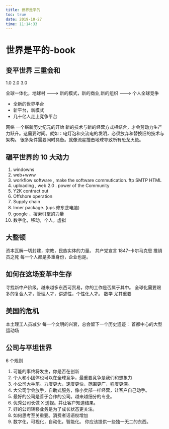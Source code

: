 ```yaml
---
title: 世界是平的
toc: true
date: 2019-10-27
time: 11:14:33
---
```


# 世界是平的-book

## 变平世界 三重会和
1.0 2.0 3.0 

全球一体化，地球村  ---> 新的模式，新的商业,新的组织 ---> 个人全球竞争
- 全新的世界平台
- 新平台，新模式
- 几十亿人走上竞争平台

网络 一个崭新历史纪元的开始
新的技术与新的经营方式相结合，才会劳动力生产力跃升。这需要时间。就如：电灯泡和交流电的发明，必须放弃和替换旧的技术与架构。
很多条件需要同时具备。就像流星撞击地球导致所有恐龙灭绝。

## 碾平世界的 10 大动力
1. windowns 
2. web+www
3. workflow software , make the software commutication.
  ftp SMTP HTML 
4. uploading , web 2.0 . power of the Community
5. Y2K contract out 
6. Offshore operation
7. Supply chain
8. Inner package. (ups 修东芝电脑)
9. google ，搜索引擎的力量
10. 数字化，移动，个人，虚拟

## 大整顿
资本瓦解一切封建，宗教，民族实体的力量。
共产党宣言 1847-卡尔马克思
推销员之死
每一个人都是多重身份，企业也是。

## 如何在这场变革中生存
寻找新中产阶级。越来越多东西可贸易，你的工作是否属于其中。
全球化需要跟多的复合人才，管理人才，讲述性，个性化人才。
数学 尤其重要

## 美国的危机
本土理工人员减少
每一个文明的兴衰，总会留下一个历史遗迹： 首都中心的大型运动场

## 公司与平坦世界
6 个规则
1. 可能的事终将发生，你是否在创新
2. 个人和小团体也可以在全球竞争，最重要竞争是我们和想象力
3. 小公司大手笔。力度更大，速度更快，范围更广，程度更深。
4. 大公司学会放手，自助式服务，像小卖部一样经营，让客户自己动手。
5. 最好的公司是善于合作的公司。越来越细分的专业。
6. 优秀公司长做 X 透视。并让客户知道结果。
7. 好的公司转移业务是为了成长状态更关注。
8. 如何思考至关重要。消费者话语权增加
9. 数字化，可视化，自动化，智能化。 你应该提供一些独一无二的东西。 

